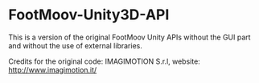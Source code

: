 FootMoov-Unity3D-API
====================

This is a version of the original FootMoov Unity APIs without the GUI part and without the use of external libraries.

Credits for the original code: IMAGIMOTION S.r.l, website: http://www.imagimotion.it/
